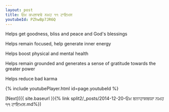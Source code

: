 ```yaml
---
layout: post
title: ਓਮ ਕਪਲਾਵਥੇ ਨਮਹ ੧੧ ਟਾਇਮਸ
youtubeId: PZhwBp7JR6Q
---
```

 
 
Helps get goodness, bliss and peace and God's blessings
 
Helps remain focused, help generate inner energy 
 
Helps boost physical and mental health 
 
Helps remain grounded and generates a sense of gratitude towards the greater power 
 
Helps reduce bad karma
 
 
 
 


{% include youtubePlayer.html id=page.youtubeId %}
 
[Next]({{ site.baseurl }}{% link  split2/_posts/2014-12-20-ਓਮ ਬਨਾਹਾਸਥਯਾ ਨਮਹ ੧੧ ਟਾਇਮਸ.md%})
 
